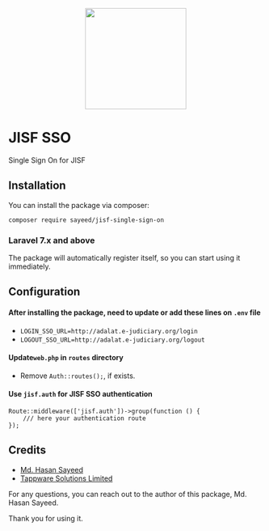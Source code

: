 <p align="center"><a href="http://jisf-dashboard.e-judiciary.org" target="_blank"><img src="http://jisf-dashboard.e-judiciary.org/assets/media/logos/jisf-logo-1.png" width="200"></a></p>

# JISF SSO
Single Sign On for JISF

## Installation
You can install the package via composer:

```shell
composer require sayeed/jisf-single-sign-on
```

### Laravel 7.x and above
The package will automatically register itself, so you can start using it immediately.

## Configuration

#### After installing the package, need to update or add these lines on `.env` file
- `LOGIN_SSO_URL=http://adalat.e-judiciary.org/login`
- `LOGOUT_SSO_URL=http://adalat.e-judiciary.org/logout`

#### Update`web.php` in `routes` directory
- Remove `Auth::routes();`, if exists.

#### Use `jisf.auth` for JISF SSO authentication
```
Route::middleware(['jisf.auth'])->group(function () {
    /// here your authentication route
});
```



## Credits

- [Md. Hasan Sayeed](https://github.com/jbhasan)
- [Tappware Solutions Limited](https://tappware.com)

For any questions, you can reach out to the author of this package, Md. Hasan Sayeed.

Thank you for using it.
